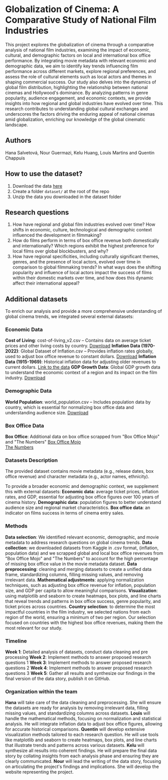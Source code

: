 # Globalization of Cinema: A Comparative Study of National Film Industries
This project explores the globalization of cinema through a comparative analysis of national film industries, examining the impact of economic, cultural, and demographic factors on local and international box office performance. By integrating movie metadata with relevant economic and demographic data, we aim to identify key trends influencing film performance across different markets, explore regional preferences, and assess the role of cultural elements such as local actors and themes in shaping commercial success. Our study also delves into the dynamics of global film distribution, highlighting the relationship between national cinemas and Hollywood's dominance. By analyzing patterns in genre popularity, audience engagement, and economic contexts, we provide insights into how regional and global industries have evolved over time. This research contributes to understanding global cultural exchanges and underscores the factors driving the enduring appeal of national cinemas amid globalization, enriching our knowledge of the global cinematic landscape.
## Authors
Hana Salvetová, Nour Guermazi, Kelu Huang, Louis Martins and Quentin Chappuis
## How to use the dataset?
1. Download the data [here](https://www.cs.cmu.edu/~ark/personas/)
2. Create a folder `dataset/` at the root of the repo
3. Unzip the data you downloaded in the dataset folder
## Research questions
1. How have regional and global film industries evolved over time? How shifts in economic, culture, technological and demographic context influenced the development in filmmaking?
2. How do films perform in terms of box office revenue both domestically and internationally? Which regions exhibit the highest preference for local films over global blockbusters, and why?
3. How have regional specificities, including culturally significant themes, genres, and the presence of local actors, evolved over time in comparison to global filmmaking trends? In what ways does the shifting popularity and influence of local actors impact the success of films within their domestic markets over time, and how does this dynamic affect their international appeal?
## Additional datasets
To enrich our analysis and provide a more comprehensive understanding of global cinema trends, we integrated several external datasets:
### Economic Data
**Cost of Living**: cost-of-living_v2.csv – Contains data on average ticket prices and other living costs by country. 
[Download](https://www.kaggle.com/datasets/mvieira101/global-cost-of-living)
**Inflation Data (1970-2022)**: Global Dataset of Inflation.csv – Provides inflation rates globally, used to adjust box office revenue to constant dollars.
[Download](https://www.kaggle.com/datasets/belayethossainds/global-inflation-dataset-212-country-19702022)
**Inflation Data (1915-1969)**: Historical inflation data for adjusting older revenues to current dollars.
[Link to the data](https://www.usinflationcalculator.com/inflation/historical-inflation-rates/)
**GDP Growth Data**: Global GDP growth data to understand the economic context of a region and its impact on the film industry.
[Download](https://www.kaggle.com/datasets/sazidthe1/world-gdp-growth)


### Demographic Data
**World Population**: world_population.csv – Includes population data by country, which is essential for normalizing box office data and understanding audience size.
[Download](https://www.kaggle.com/datasets/iamsouravbanerjee/world-population-dataset)


### Box Office Data 
**Box Office**: Additional data on box office scrapped from "Box Office Mojo" and "The Numbers" 
 			[Box Office Mojo](https://www.boxofficemojo.com/)  
 			[The Numbers](https://www.the-numbers.com/)

### Datasets Description
The provided dataset contains movie metadata (e.g., release dates, box office revenue) and character metadata (e.g., actor names, ethnicity). 

To provide a broader economic and demographic context, we supplement this with external datasets:
**Economic data**: average ticket prices, inflation rates, and GDP, essential for adjusting box office figures over 100 years of cinema history.
**Demographic data**: population figures to better understand audience size and regional market characteristics.
**Box office data**: an indicator on films success in terms of cinema entry sales.

### Methods
**Data selection**: We identified relevant economic, demographic, and movie metadata to address research questions on global cinema trends.
**Data collection**: we downloaded datasets from Kaggle in .csv format, (inflation, population data) and we scrapped global and local box office revenues from "Box Office Mojo" and "The Numbers" to account for the high percentage of missing box office value in the movie metadata dataset.
**Data preprocessing**: cleaning and merging datasets to create a unified data frame, standardizing columns, filling missing values, and removing irrelevant data.
**Mathematical adjustments**: applying normalization techniques, such as adjusting box office revenue for inflation, population size, and GDP per capita to allow meaningful comparisons.
**Visualization**: using matplotlib and seaborn to create heatmaps, box plots, and line charts that reveal trends and patterns in box office success, genre popularity, and ticket prices across countries.
**Country selection**: to determine the most impactful countries in the film industry, we selected nations from each region of the world, ensuring a minimum of two per region. Our selection focused on countries with the highest box office revenues, making them the most relevant for our study.
### Timeline
**Week 1**: Detailed analysis of datasets, conduct data cleaning and pre processing 
**Week 2**: Implement methods to answer proposed research questions 1
**Week 3**: Implement methods to answer proposed research questions 2
**Week 4**:  Implement methods to answer proposed research questions 3
**Week 5**: Gather all results and synthesize our findings in the final version of the data story, publish it on GitHub.
### Organization within the team
**Hana** will take care of the data cleaning and preprocessing. She will ensure the datasets are ready for analysis by removing irrelevant data, filling missing values, and standardizing columns across datasets.
**Louis** will handle the mathematical methods, focusing on normalization and statistical analysis. He will integrate inflation data to adjust box office figures, allowing for accurate historical comparisons.
**Quentin** will develop extensive visualization methods tailored to each research question. He will use tools like matplotlib and seaborn to create heatmaps, box plots, and line charts that illustrate trends and patterns across various datasets.
**Kelu** will synthesize all results into coherent findings. He will prepare the final data story by collating insights from each analysis phase and ensuring they are clearly communicated.
**Nour** will lead the writing of the data story, focusing on articulating the project's findings and implications. She will develop the website representing the project.
